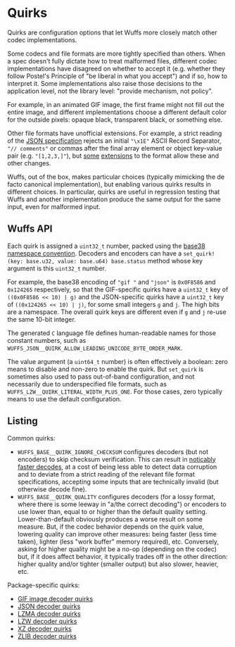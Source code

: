 # Quirks

Quirks are configuration options that let Wuffs more closely match other codec
implementations.

Some codecs and file formats are more tightly specified than others. When a
spec doesn't fully dictate how to treat malformed files, different codec
implementations have disagreed on whether to accept it (e.g. whether they
follow Postel's Principle of "be liberal in what you accept") and if so, how to
interpret it. Some implementations also raise those decisions to the
application level, not the library level: "provide mechanism, not policy".

For example, in an animated GIF image, the first frame might not fill out the
entire image, and different implementations choose a different default color
for the outside pixels: opaque black, transparent black, or something else.

Other file formats have unofficial extensions. For example, a strict reading of
the [JSON specification](https://json.org/) rejects an initial `"\x1E"` ASCII
Record Separator, `"// comments"` or commas after the final array element or
object key-value pair (e.g. `"[1,2,3,]"`), but
[some](https://www.ietf.org/rfc/rfc7464.txt) [extensions](https://json5.org) to
the format allow these and other changes.

Wuffs, out of the box, makes particular choices (typically mimicking the de
facto canonical implementation), but enabling various quirks results in
different choices. In particular, quirks are useful in regression testing that
Wuffs and another implementation produce the same output for the same input,
even for malformed input.


## Wuffs API

Each quirk is assigned a `uint32_t` number, packed using the [base38 namespace
convention](/doc/note/base38-and-fourcc.md). Decoders and encoders can have a
`set_quirk!(key: base.u32, value: base.u64) base.status` method whose key
argument is this `uint32_t` number.

For example, the base38 encoding of `"gif "` and `"json"` is `0x0F8586` and
`0x124265` respectively, so that the GIF-specific quirks have a `uint32_t` key
of `((0x0F8586 << 10) | g)` and the JSON-specific quirks have a `uint32_t` key
of `((0x124265 << 10) | j)`, for some small integers `g` and `j`. The high bits
are a namespace. The overall quirk keys are different even if `g` and `j`
re-use the same 10-bit integer.

The generated `C` language file defines human-readable names for those constant
numbers, such as `WUFFS_JSON__QUIRK_ALLOW_LEADING_UNICODE_BYTE_ORDER_MARK`.

The value argument (a `uint64_t` number) is often effectively a boolean: zero
means to disable and non-zero to enable the quirk. But `set_quirk` is sometimes
also used to pass out-of-band configuration, and not necessarily due to
underspecified file formats, such as `WUFFS_LZW__QUIRK_LITERAL_WIDTH_PLUS_ONE`.
For those cases, zero typically means to use the default configuration.


## Listing

Common quirks:

- `WUFFS_BASE__QUIRK_IGNORE_CHECKSUM` configures decoders (but not encoders) to
  skip checksum verification. This can result in [noticably faster
  decodes](https://github.com/google/wuffs/commit/170a8104867fa818d329d85921012c922577c955),
  at a cost of being less able to detect data corruption and to deviate from a
  strict reading of the relevant file format specifications, accepting some
  inputs that are technically invalid (but otherwise decode fine).
- `WUFFS_BASE__QUIRK_QUALITY` configures decoders (for a lossy format, where
  there is some leeway in "a/the correct decoding") or encoders to use lower
  than, equal to or higher than the default quality setting. Lower-than-default
  obviously produces a worse result on some measure. But, if the codec behavior
  depends on the quirk value, lowering quality can improve other measures:
  being faster (less time taken), lighter (less "work buffer" memory required),
  etc. Conversely, asking for higher quality might be a no-op (depending on the
  codec) but, if it does affect behavior, it typically trades off in the other
  direction: higher quality and/or tighter (smaller output) but also slower,
  heavier, etc.

Package-specific quirks:

- [GIF image decoder quirks](/std/gif/decode_quirks.wuffs)
- [JSON decoder quirks](/std/json/decode_quirks.wuffs)
- [LZMA decoder quirks](/std/lzma/decode_quirks.wuffs)
- [LZW decoder quirks](/std/lzw/decode_quirks.wuffs)
- [XZ decoder quirks](/std/xz/decode_quirks.wuffs)
- [ZLIB decoder quirks](/std/zlib/decode_quirks.wuffs)
